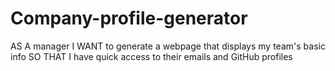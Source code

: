 # Company-profile-generator
AS A manager I WANT to generate a webpage that displays my team's basic info SO THAT I have quick access to their emails and GitHub profiles
